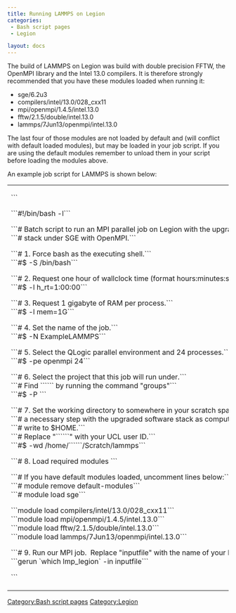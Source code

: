 ```yaml
---
title: Running LAMMPS on Legion
categories:
 - Bash script pages
 - Legion

layout: docs
---
```

The build of LAMMPS on Legion was build with double precision FFTW, the
OpenMPI library and the Intel 13.0 compilers. It is therefore strongly
recommended that you have these modules loaded when running it:

  - sge/6.2u3
  - compilers/intel/13.0/028\_cxx11
  - mpi/openmpi/1.4.5/intel.13.0
  - fftw/2.1.5/double/intel.13.0
  - lammps/7Jun13/openmpi/intel.13.0

The last four of those modules are not loaded by default and (will
conflict with default loaded modules), but may be loaded in your job
script. If you are using the default modules remember to unload them in
your script before loading the modules above.

An example job script for LAMMPS is shown below:

<table>
<tbody>
<tr class="odd">
<td><p>```</p>
<p>```#!/bin/bash -l```</p>
<p>```# Batch script to run an MPI parallel job on Legion with the upgraded software```<br />
```# stack under SGE with OpenMPI.```</p>
<p>```# 1. Force bash as the executing shell.```<br />
```#$ -S /bin/bash```</p>
<p>```# 2. Request one hour of wallclock time (format hours:minutes:seconds).```<br />
```#$ -l h_rt=1:00:00```</p>
<p>```# 3. Request 1 gigabyte of RAM per process.```<br />
```#$ -l mem=1G```</p>
<p>```# 4. Set the name of the job.```<br />
```#$ -N ExampleLAMMPS```</p>
<p>```# 5. Select the QLogic parallel environment and 24 processes.```<br />
```#$ -pe openmpi 24```</p>
<p>```# 6. Select the project that this job will run under.```<br />
```# Find ```<your_project_id>``` by running the command &quot;groups&quot;```<br />
```#$ -P ```<your_project_id></p>
<p>```# 7. Set the working directory to somewhere in your scratch space.  This is```<br />
```# a necessary step with the upgraded software stack as compute nodes cannot```<br />
```# write to $HOME.```<br />
```# Replace &quot;```<your_UCL_id>```&quot; with your UCL user ID.```<br />
```#$ -wd /home/```<your_UCL_id>```/Scratch/lammps```</p>
<p>```# 8. Load required modules ```</p>
<p>```# If you have default modules loaded, uncomment lines below:```<br />
```# module remove default-modules```<br />
```# module load sge```</p>
<p>```module load compilers/intel/13.0/028_cxx11```<br />
```module load mpi/openmpi/1.4.5/intel.13.0```<br />
```module load fftw/2.1.5/double/intel.13.0```<br />
```module load lammps/7Jun13/openmpi/intel.13.0```</p>
<p>```# 9. Run our MPI job.  Replace &quot;inputfile&quot; with the name of your LAMMPS input file.```<br />
```gerun `which lmp_legion` -in inputfile```</p>
<p>```</p></td>
</tr>
</tbody>
</table>

[Category:Bash script pages](Category:Bash_script_pages "wikilink")
[Category:Legion](Category:Legion "wikilink")